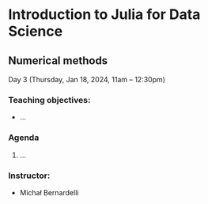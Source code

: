 # Introduction to Julia for Data Science
## Numerical methods
Day 3 (Thursday, Jan 18, 2024, 11am – 12:30pm)

### Teaching objectives:
- ...

### Agenda
1. ...

### Instructor:
- Michał Bernardelli